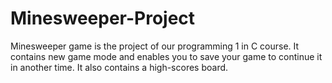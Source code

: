# Minesweeper-Project
Minesweeper game is the project of our programming 1 in C course.
It contains new game mode and enables you to save your game to continue it in another time.
It also contains a high-scores board.

